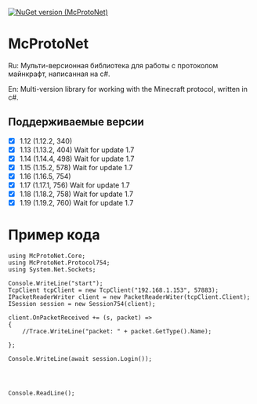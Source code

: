 
[![NuGet version (McProtoNet)](https://img.shields.io/nuget/v/McProtoNet?style=flat-square)](https://www.nuget.org/packages/McProtoNet/) 



# McProtoNet

Ru: Мульти-версионная библиотека для работы с протоколом майнкрафт, написанная на c#.

En: Multi-version library for working with the Minecraft protocol, written in c#.


## Поддерживаемые версии
- [x] 1.12 (1.12.2, 340)
- [x] 1.13 (1.13.2, 404) Wait for update 1.7
- [x] 1.14 (1.14.4, 498) Wait for update 1.7
- [x] 1.15 (1.15.2, 578) Wait for update 1.7
- [x] 1.16 (1.16.5, 754) 
- [x] 1.17 (1.17.1, 756) Wait for update 1.7
- [x] 1.18 (1.18.2, 758) Wait for update 1.7
- [x] 1.19 (1.19.2, 760) Wait for update 1.7

# Пример кода
```
using McProtoNet.Core;
using McProtoNet.Protocol754;
using System.Net.Sockets;

Console.WriteLine("start");
TcpClient tcpClient = new TcpClient("192.168.1.153", 57883);
IPacketReaderWriter client = new PacketReaderWiter(tcpClient.Client);
ISession session = new Session754(client);

client.OnPacketReceived += (s, packet) =>
{
    //Trace.WriteLine("packet: " + packet.GetType().Name);

};

Console.WriteLine(await session.Login());




Console.ReadLine();
```
